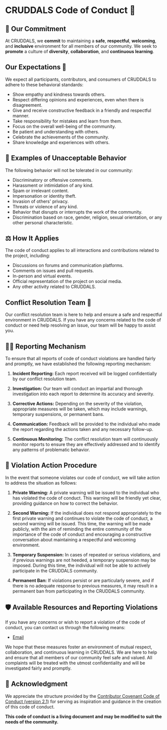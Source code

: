 # CRUDDALS Code of Conduct 🚀

## 👥 Our Commitment 

At CRUDDALS, we **commit** to maintaining a **safe**, **respectful**, **welcoming**, and **inclusive** environment for all members of our community. We seek to **promote** a culture of **diversity**, **collaboration**, and **continuous learning**.

## Our Expectations 📜

We expect all participants, contributors, and consumers of CRUDDALS to adhere to these behavioral standards:

- Show empathy and kindness towards others.
- Respect differing opinions and experiences, even when there is disagreement.
- Give and receive constructive feedback in a friendly and respectful manner.
- Take responsibility for mistakes and learn from them.
- Focus on the overall well-being of the community.
- Be patient and understanding with others.
- Celebrate the achievements of the community.
- Share knowledge and experiences with others.

## 🚫 Examples of Unacceptable Behavior 

The following behavior will not be tolerated in our community:

- Discriminatory or offensive comments.
- Harassment or intimidation of any kind.
- Spam or irrelevant content.
- Impersonation or identity theft.
- Invasion of others' privacy.
- Threats or violence of any kind.
- Behavior that disrupts or interrupts the work of the community.
- Discrimination based on race, gender, religion, sexual orientation, or any other personal characteristic.

## ⚖️ How It Applies 

The code of conduct applies to all interactions and contributions related to the project, including:

- Discussions on forums and communication platforms.
- Comments on issues and pull requests.
- In-person and virtual events.
- Official representation of the project on social media.
- Any other activity related to CRUDDALS.

## Conflict Resolution Team 🤝

Our conflict resolution team is here to help and ensure a safe and respectful environment in CRUDDALS. If you have any concerns related to the code of conduct or need help resolving an issue, our team will be happy to assist you.

## 🕵️‍♂️ Reporting Mechanism 

To ensure that all reports of code of conduct violations are handled fairly and promptly, we have established the following reporting mechanism:

1. **Incident Reporting:** Each report received will be logged confidentially by our conflict resolution team.

2. **Investigation:** Our team will conduct an impartial and thorough investigation into each report to determine its accuracy and severity.

3. **Corrective Actions:** Depending on the severity of the violation, appropriate measures will be taken, which may include warnings, temporary suspensions, or permanent bans.

4. **Communication:** Feedback will be provided to the individual who made the report regarding the actions taken and any necessary follow-up.

5. **Continuous Monitoring:** The conflict resolution team will continuously monitor reports to ensure they are effectively addressed and to identify any patterns of problematic behavior.

## 🚨 Violation Action Procedure 

In the event that someone violates our code of conduct, we will take action to address the situation as follows:

1. **Private Warning:** A private warning will be issued to the individual who has violated the code of conduct. This warning will be friendly yet clear, providing guidance on how to correct the behavior.

2. **Second Warning:** If the individual does not respond appropriately to the first private warning and continues to violate the code of conduct, a second warning will be issued. This time, the warning will be made publicly, with the aim of reminding the entire community of the importance of the code of conduct and encouraging a constructive conversation about maintaining a respectful and welcoming environment.

3. **Temporary Suspension:** In cases of repeated or serious violations, and if previous warnings are not heeded, a temporary suspension may be imposed. During this time, the individual will not be able to actively participate in the CRUDDALS community.

4. **Permanent Ban:** If violations persist or are particularly severe, and if there is no adequate response to previous measures, it may result in a permanent ban from participating in the CRUDDALS community.

## 🛡️ Available Resources and Reporting Violations 

If you have any concerns or wish to report a violation of the code of conduct, you can contact us through the following means:

- [Email](mailto:Juanjcardona13@gmail.com)

We hope that these measures foster an environment of mutual respect, collaboration, and continuous learning in CRUDDALS. We are here to help and ensure that all members of our community feel safe and valued. All complaints will be treated with the utmost confidentiality and will be investigated fairly and promptly.

## 🙏 Acknowledgment 

We appreciate the structure provided by the [Contributor Covenant Code of Conduct (version 2.1)](https://www.contributor-covenant.org/version/2/1/code_of_conduct/code_of_conduct.md) for serving as inspiration and guidance in the creation of this code of conduct.

**This code of conduct is a living document and may be modified to suit the needs of the community.**
